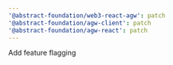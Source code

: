 ```yaml
---
'@abstract-foundation/web3-react-agw': patch
'@abstract-foundation/agw-client': patch
'@abstract-foundation/agw-react': patch
---
```


Add feature flagging
